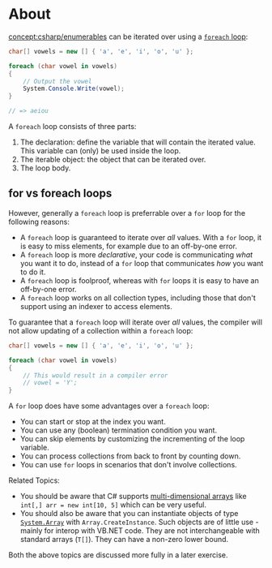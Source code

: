 # About

[concept:csharp/enumerables]() can be iterated over using a [`foreach` loop][foreach-statement]:

```csharp
char[] vowels = new [] { 'a', 'e', 'i', 'o', 'u' };

foreach (char vowel in vowels)
{
    // Output the vowel
    System.Console.Write(vowel);
}

// => aeiou
```

A `foreach` loop consists of three parts:

1. The declaration: define the variable that will contain the iterated value. This variable can (only) be used inside the loop.
2. The iterable object: the object that can be iterated over.
3. The loop body.

## for vs foreach loops

However, generally a `foreach` loop is preferrable over a `for` loop for the following reasons:

- A `foreach` loop is guaranteed to iterate over _all_ values. With a `for` loop, it is easy to miss elements, for example due to an off-by-one error.
- A `foreach` loop is more _declarative_, your code is communicating _what_ you want it to do, instead of a `for` loop that communicates _how_ you want to do it.
- A `foreach` loop is foolproof, whereas with `for` loops it is easy to have an off-by-one error.
- A `foreach` loop works on all collection types, including those that don't support using an indexer to access elements.

To guarantee that a `foreach` loop will iterate over _all_ values, the compiler will not allow updating of a collection within a `foreach` loop:

```csharp
char[] vowels = new [] { 'a', 'e', 'i', 'o', 'u' };

foreach (char vowel in vowels)
{
    // This would result in a compiler error
    // vowel = 'Y';
}
```

A `for` loop does have some advantages over a `foreach` loop:

- You can start or stop at the index you want.
- You can use any (boolean) termination condition you want.
- You can skip elements by customizing the incrementing of the loop variable.
- You can process collections from back to front by counting down.
- You can use `for` loops in scenarios that don't involve collections.

Related Topics:

- You should be aware that C# supports [multi-dimensional arrays][multi-dimensional-arrays] like `int[,] arr = new int[10, 5]` which can be very useful.
- You should also be aware that you can instantiate objects of type [`System.Array`][system-array-object] with `Array.CreateInstance`. Such objects are of little use - mainly for interop with VB.NET code. They are not interchangeable with standard arrays (`T[]`). They can have a non-zero lower bound.

Both the above topics are discussed more fully in a later exercise.

[implicitly-typed-arrays]: https://docs.microsoft.com/en-us/dotnet/csharp/programming-guide/arrays/implicitly-typed-arrays
[array-foreach]: https://docs.microsoft.com/en-us/dotnet/csharp/programming-guide/arrays/using-foreach-with-arrays
[single-dimensional-arrays]: https://docs.microsoft.com/en-us/dotnet/csharp/programming-guide/arrays/single-dimensional-arrays
[array-class]: https://docs.microsoft.com/en-us/dotnet/api/system.array?view=netcore-3.1
[array-properties]: https://docs.microsoft.com/en-us/dotnet/api/system.array?view=netcore-3.1#properties
[array-methods]: https://docs.microsoft.com/en-us/dotnet/api/system.array?view=netcore-3.1#methods
[foreach-statement]: https://docs.microsoft.com/en-us/dotnet/csharp/language-reference/keywords/foreach-in
[for-statement]: https://docs.microsoft.com/en-us/dotnet/csharp/language-reference/keywords/for
[break-keyword]: https://docs.microsoft.com/en-us/dotnet/csharp/language-reference/keywords/break
[multi-dimensional-arrays]: https://docs.microsoft.com/en-us/dotnet/csharp/programming-guide/arrays/multidimensional-arrays
[system-array-object]: https://docs.microsoft.com/en-us/dotnet/api/system.array.createinstance?view=netcore-3.1#System_Array_CreateInstance_System_Type_System_Int32_
